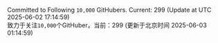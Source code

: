 Committed to Following `10,000` GitHubers. Current: <!-- FOLLOWING_COUNT -->299<!-- FOLLOWING_COUNT --> (Update at UTC <!-- LAST_UPDATED -->2025-06-02 17:14:59<!-- LAST_UPDATED -->)<br>
致力于关注`10,000`个GitHuber。当前：<!-- FOLLOWING_COUNT -->299<!-- FOLLOWING_COUNT --> (更新于北京时间 <!-- LAST_UPDATED_CST -->2025-06-03 01:14:59<!-- LAST_UPDATED_CST -->)
